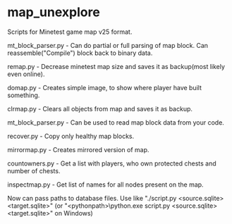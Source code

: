 map_unexplore
=============

Scripts for Minetest game map v25 format.

mt_block_parser.py - Can do partial or full parsing of map block. Can reassemble("Compile") block back to binary data.


remap.py - Decrease minetest map size and saves it as backup(most likely even online).

domap.py - Creates simple image, to show where player have built something.

clrmap.py - Clears all objects from map and saves it as backup.

mt_block_parser.py - Can be used to read map block data from your code.

recover.py - Copy only healthy map blocks.

mirrormap.py - Creates mirrored version of map.

countowners.py - Get a list with players, who own protected chests and number of chests.

inspectmap.py - Get list of names for all nodes present on the map.

Now can pass paths to database files. Use like "./script.py &lt;source.sqlite&gt; &lt;target.sqlite&gt;" (or "&lt;pythonpath&gt;\python.exe script.py &lt;source.sqlite&gt; &lt;target.sqlite&gt;" on Windows)

